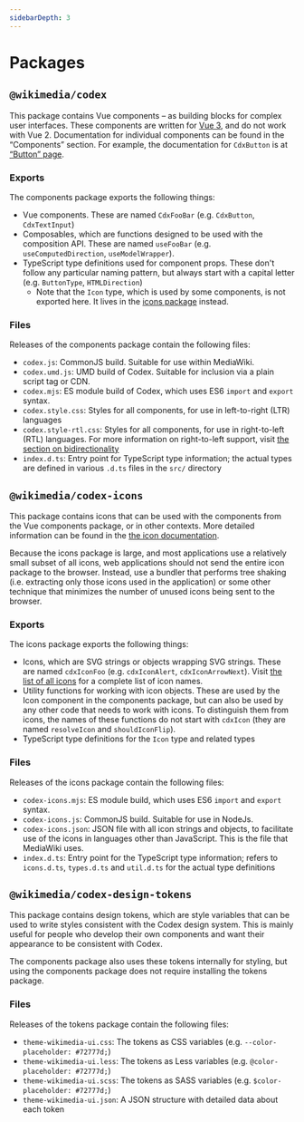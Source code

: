 ```yaml
---
sidebarDepth: 3
---
```

# Packages

## `@wikimedia/codex`
This package contains Vue components – as building blocks for complex user interfaces.
These components are written for [Vue 3](https://v3.vuejs.org/), and do not work with Vue 2.
Documentation for individual components can be found in the “Components” section.
For example, the documentation for `CdxButton` is at [“Button” page](../components/demos/button.md).

### Exports
The components package exports the following things:
- Vue components. These are named `CdxFooBar` (e.g. `CdxButton`, `CdxTextInput`)
- Composables, which are functions designed to be used with the composition API. These are named
  `useFooBar` (e.g. `useComputedDirection`, `useModelWrapper`).
- TypeScript type definitions used for component props. These don't follow any particular naming
  pattern, but always start with a capital letter (e.g. `ButtonType`, `HTMLDirection`)
    - Note that the `Icon` type, which is used by some components, is not exported here.
      It lives in the [icons package](#wikimedia-codex-icons) instead.

### Files
Releases of the components package contain the following files:
- `codex.js`: CommonJS build. Suitable for use within MediaWiki.
- `codex.umd.js`: UMD build of Codex. Suitable for inclusion via a plain script tag or CDN.
- `codex.mjs`: ES module build of Codex, which uses ES6 `import` and `export` syntax.
- `codex.style.css`: Styles for all components, for use in left-to-right (LTR) languages
- `codex.style-rtl.css`: Styles for all components, for use in right-to-left (RTL) languages.
  For more information on right-to-left support, visit [the section on bidirectionality](./usage.md#bidirectionality-support)
- `index.d.ts`: Entry point for TypeScript type information; the actual types are defined in
  various `.d.ts` files in the `src/` directory

## `@wikimedia/codex-icons`
This package contains icons that can be used with the components from the Vue components package,
or in other contexts. More detailed information can be found in the
[the icon documentation](../icons/overview.md).

Because the icons package is large, and most applications use a relatively small subset of all icons,
web applications should not send the entire icon package to the browser. Instead, use a bundler that
performs tree shaking (i.e. extracting only those icons used in the application) or some other
technique that minimizes the number of unused icons being sent to the browser.

### Exports
The icons package exports the following things:
- Icons, which are SVG strings or objects wrapping SVG strings. These are named `cdxIconFoo`
  (e.g. `cdxIconAlert`, `cdxIconArrowNext`). Visit [the list of all icons](../icons/all-icons.md)
  for a complete list of icon names.
- Utility functions for working with icon objects. These are used by the Icon component in the
  components package, but can also be used by any other code that needs to work with icons. To
  distinguish them from icons, the names of these functions do not start with `cdxIcon` (they are
  named `resolveIcon` and `shouldIconFlip`).
- TypeScript type definitions for the `Icon` type and related types

### Files
Releases of the icons package contain the following files:
- `codex-icons.mjs`: ES module build, which uses ES6 `import` and `export` syntax.
- `codex-icons.js`: CommonJS build. Suitable for use in NodeJs.
- `codex-icons.json`: JSON file with all icon strings and objects, to facilitate use of the icons
  in languages other than JavaScript. This is the file that MediaWiki uses.
- `index.d.ts`: Entry point for the TypeScript type information; refers to `icons.d.ts`, `types.d.ts`
  and `util.d.ts` for the actual type definitions

## `@wikimedia/codex-design-tokens`
This package contains design tokens, which are style variables that can be used to write styles
consistent with the Codex design system. This is mainly useful for people who develop their own
components and want their appearance to be consistent with Codex.

The components package also uses these tokens internally for styling, but using the components
package does not require installing the tokens package.

### Files
Releases of the tokens package contain the following files:
- `theme-wikimedia-ui.css`: The tokens as CSS variables (e.g. `--color-placeholder: #72777d;`)
- `theme-wikimedia-ui.less`: The tokens as Less variables (e.g. `@color-placeholder: #72777d;`)
- `theme-wikimedia-ui.scss`: The tokens as SASS variables (e.g. `$color-placeholder: #72777d;`)
- `theme-wikimedia-ui.json`: A JSON structure with detailed data about each token